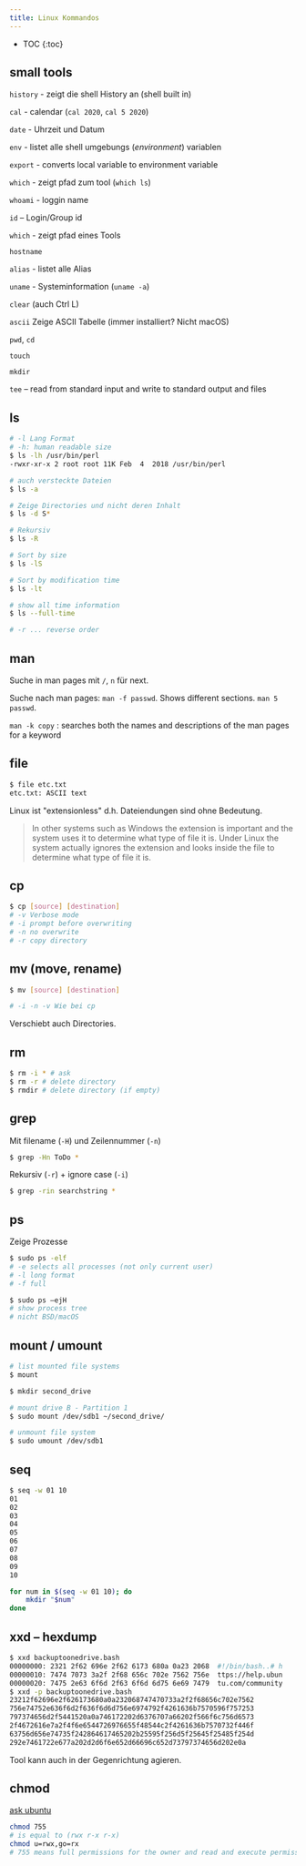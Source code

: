 ```yaml
---
title: Linux Kommandos
---
```


* TOC
{:toc}

## small tools

`history` - zeigt die shell History an (shell built in)

`cal` - calendar (`cal 2020`, `cal 5 2020`)

`date` - Uhrzeit und Datum

`env` - listet alle shell umgebungs (*environment*) variablen

`export` - converts local variable to environment variable

`which` - zeigt pfad zum tool (`which ls`)

`whoami` - loggin name

`id` – Login/Group id

`which` - zeigt pfad eines Tools

`hostname`

`alias` - listet alle Alias

`uname` - Systeminformation (`uname -a`)

`clear` (auch Ctrl L)

`ascii` Zeige ASCII Tabelle (immer installiert? Nicht macOS)

`pwd`, `cd`

`touch`

`mkdir`

`tee` – read from standard input and write to standard output and files





## ls

```bash
# -l Lang Format
# -h: human readable size
$ ls -lh /usr/bin/perl                        
-rwxr-xr-x 2 root root 11K Feb  4  2018 /usr/bin/perl

# auch versteckte Dateien
$ ls -a

# Zeige Directories und nicht deren Inhalt
$ ls -d S*

# Rekursiv
$ ls -R

# Sort by size
$ ls -lS

# Sort by modification time
$ ls -lt

# show all time information
$ ls --full-time

# -r ... reverse order


```

## man

Suche in man pages mit `/`, `n` für next.

Suche nach man pages: `man -f passwd`. Shows different sections. `man 5 passwd`.

`man -k copy` : searches both the names and descriptions of the man pages for a keyword





## file

```bash
$ file etc.txt 
etc.txt: ASCII text
```

Linux ist "extensionless" d.h. Dateiendungen sind ohne Bedeutung. 

> In other systems such as Windows the extension is important and the system uses it to determine what type of file it is. Under Linux the system actually ignores the extension and looks inside the file to determine what type of file it is.



## cp

```bash
$ cp [source] [destination]
# -v Verbose mode
# -i prompt before overwriting
# -n no overwrite
# -r copy directory

```

## mv (move, rename)

```bash
$ mv [source] [destination]

# -i -n -v Wie bei cp
```

Verschiebt auch Directories.

## rm

```bash
$ rm -i * # ask 
$ rm -r # delete directory
$ rmdir # delete directory (if empty)
```

## grep

Mit filename (`-H`) und Zeilennummer (`-n`)
```bash
$ grep -Hn ToDo *
```

Rekursiv (`-r`) + ignore case  (`-i`)
```bash
$ grep -rin searchstring *
```

## ps

Zeige Prozesse

```bash
$ sudo ps -elf
# -e selects all processes (not only current user)
# -l long format
# -f full
```



```bash
$ sudo ps –ejH
# show process tree
# nicht BSD/macOS
```

## mount / umount

```bash
# list mounted file systems
$ mount

$ mkdir second_drive

# mount drive B - Partition 1
$ sudo mount /dev/sdb1 ~/second_drive/

# unmount file system
$ sudo umount /dev/sdb1

```



## seq

```bash
$ seq -w 01 10
01
02
03
04
05
06
07
08
09
10
```



```bash
for num in $(seq -w 01 10); do
    mkdir "$num"
done
```



## xxd – hexdump

```bash
$ xxd backuptoonedrive.bash 
00000000: 2321 2f62 696e 2f62 6173 680a 0a23 2068  #!/bin/bash..# h
00000010: 7474 7073 3a2f 2f68 656c 702e 7562 756e  ttps://help.ubun
00000020: 7475 2e63 6f6d 2f63 6f6d 6d75 6e69 7479  tu.com/community
$ xxd -p backuptoonedrive.bash 
23212f62696e2f626173680a0a232068747470733a2f2f68656c702e7562
756e74752e636f6d2f636f6d6d756e6974792f4261636b7570596f757253
797374656d2f5441520a0a746172202d6376707a66202f566f6c756d6573
2f4672616e7a2f4f6e6544726976655f48544c2f4261636b7570732f446f
63756d656e74735f242864617465202b25595f256d5f25645f25485f254d
292e7461722e677a202d2d6f6e652d66696c652d73797374656d202e0a
```

Tool kann auch in der Gegenrichtung agieren.



## chmod

[ask ubuntu](https://askubuntu.com/questions/932713/what-is-the-difference-between-chmod-x-and-chmod-755)

```bash
chmod 755 
# is equal to (rwx r-x r-x)
chmod u=rwx,go=rx
# 755 means full permissions for the owner and read and execute permission for others
```




